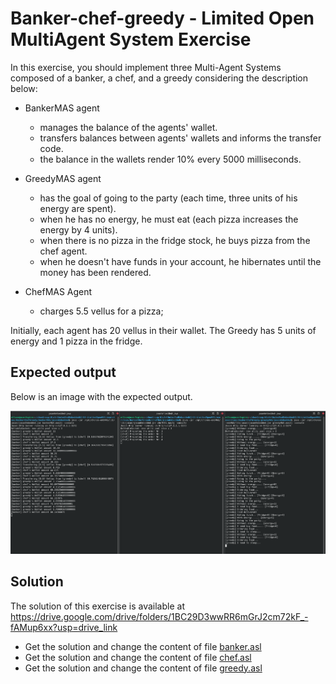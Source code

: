 # Banker-chef-greedy - Limited Open MultiAgent System Exercise

In this exercise, you should implement three Multi-Agent Systems composed of a banker, a chef, and a greedy considering the description below:

+ BankerMAS agent
     + manages the balance of the agents' wallet.
     + transfers balances between agents' wallets and informs the transfer code.
     + the balance in the wallets render 10% every 5000 milliseconds.

+ GreedyMAS agent
     + has the goal of going to the party (each time, three units of his energy are spent).
     + when he has no energy, he must eat (each pizza increases the energy by 4  units).
     + when there is no pizza in the fridge stock, he buys pizza from the chef agent.
     + when he doesn't have funds in your account, he hibernates until the money has been rendered.

+ ChefMAS Agent
     + charges 5.5 vellus for a pizza;

Initially, each agent has 20 vellus in their wallet. The Greedy has 5 units of energy and 1 pizza in the fridge. 

## Expected output
Below is an image with the expected output.

![img](.imgs/screenshot.png)

## Solution

The solution of this exercise is available at https://drive.google.com/drive/folders/1BC29D3wwRR6mGrJ2cm72kF_-fAMup6xx?usp=drive_link 

+ Get the solution and change the content of file [banker.asl](bankerMAS/agts/banker.asl)
+ Get the solution and change the content of file [chef.asl](chefMAS/agts/chef.asl)
+ Get the solution and change the content of file [greedy.asl](greedyMAS/agts/greedy.asl)